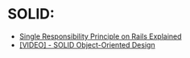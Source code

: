 # SOLID:

* [Single Responsibility Principle on Rails Explained](http://solnic.eu/2012/07/09/single-responsibility-principle-on-rails-explained.html)
* [[VIDEO] - SOLID Object-Oriented Design](http://confreaks.tv/videos/goruco2009-solid-object-oriented-design)
